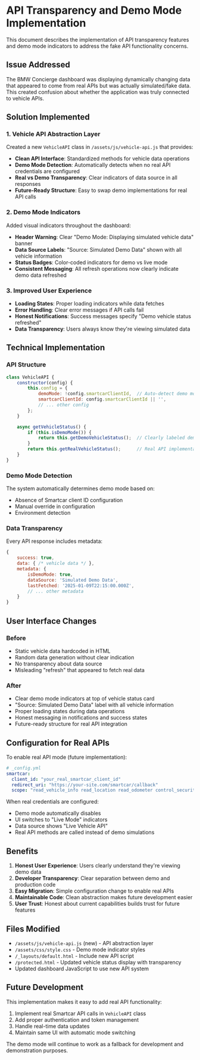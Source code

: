 # API Transparency and Demo Mode Implementation

This document describes the implementation of API transparency features and demo mode indicators to address the fake API functionality concerns.

## Issue Addressed

The BMW Concierge dashboard was displaying dynamically changing data that appeared to come from real APIs but was actually simulated/fake data. This created confusion about whether the application was truly connected to vehicle APIs.

## Solution Implemented

### 1. Vehicle API Abstraction Layer

Created a new `VehicleAPI` class in `/assets/js/vehicle-api.js` that provides:

- **Clean API Interface**: Standardized methods for vehicle data operations
- **Demo Mode Detection**: Automatically detects when no real API credentials are configured
- **Real vs Demo Transparency**: Clear indicators of data source in all responses
- **Future-Ready Structure**: Easy to swap demo implementations for real API calls

### 2. Demo Mode Indicators

Added visual indicators throughout the dashboard:

- **Header Warning**: Clear "Demo Mode: Displaying simulated vehicle data" banner
- **Data Source Labels**: "Source: Simulated Demo Data" shown with all vehicle information
- **Status Badges**: Color-coded indicators for demo vs live mode
- **Consistent Messaging**: All refresh operations now clearly indicate demo data refreshed

### 3. Improved User Experience

- **Loading States**: Proper loading indicators while data fetches
- **Error Handling**: Clear error messages if API calls fail
- **Honest Notifications**: Success messages specify "Demo vehicle status refreshed"
- **Data Transparency**: Users always know they're viewing simulated data

## Technical Implementation

### API Structure

```javascript
class VehicleAPI {
    constructor(config) {
        this.config = {
            demoMode: !config.smartcarClientId,  // Auto-detect demo mode
            smartcarClientId: config.smartcarClientId || '',
            // ... other config
        };
    }

    async getVehicleStatus() {
        if (this.isDemoMode()) {
            return this.getDemoVehicleStatus();  // Clearly labeled demo data
        }
        return this.getRealVehicleStatus();      // Real API implementation
    }
}
```

### Demo Mode Detection

The system automatically determines demo mode based on:
- Absence of Smartcar client ID configuration
- Manual override in configuration
- Environment detection

### Data Transparency

Every API response includes metadata:
```javascript
{
    success: true,
    data: { /* vehicle data */ },
    metadata: {
        isDemoMode: true,
        dataSource: 'Simulated Demo Data',
        lastFetched: '2025-01-09T22:15:00.000Z',
        // ... other metadata
    }
}
```

## User Interface Changes

### Before
- Static vehicle data hardcoded in HTML
- Random data generation without clear indication
- No transparency about data source
- Misleading "refresh" that appeared to fetch real data

### After
- Clear demo mode indicators at top of vehicle status card
- "Source: Simulated Demo Data" label with all vehicle information
- Proper loading states during data operations
- Honest messaging in notifications and success states
- Future-ready structure for real API integration

## Configuration for Real APIs

To enable real API mode (future implementation):

```yaml
# _config.yml
smartcar:
  client_id: "your_real_smartcar_client_id"
  redirect_uri: "https://your-site.com/smartcar/callback"
  scope: "read_vehicle_info read_location read_odometer control_security"
```

When real credentials are configured:
- Demo mode automatically disables
- UI switches to "Live Mode" indicators
- Data source shows "Live Vehicle API"
- Real API methods are called instead of demo simulations

## Benefits

1. **Honest User Experience**: Users clearly understand they're viewing demo data
2. **Developer Transparency**: Clear separation between demo and production code
3. **Easy Migration**: Simple configuration change to enable real APIs
4. **Maintainable Code**: Clean abstraction makes future development easier
5. **User Trust**: Honest about current capabilities builds trust for future features

## Files Modified

- `/assets/js/vehicle-api.js` (new) - API abstraction layer
- `/assets/css/style.css` - Demo mode indicator styles
- `/_layouts/default.html` - Include new API script
- `/protected.html` - Updated vehicle status display with transparency
- Updated dashboard JavaScript to use new API system

## Future Development

This implementation makes it easy to add real API functionality:

1. Implement real Smartcar API calls in `VehicleAPI` class
2. Add proper authentication and token management
3. Handle real-time data updates
4. Maintain same UI with automatic mode switching

The demo mode will continue to work as a fallback for development and demonstration purposes.